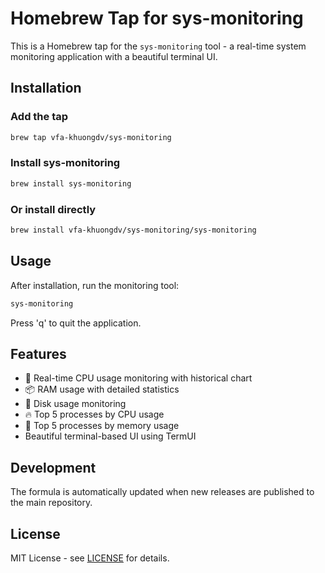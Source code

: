 # Homebrew Tap for sys-monitoring

This is a Homebrew tap for the `sys-monitoring` tool - a real-time system monitoring application with a beautiful terminal UI.

## Installation

### Add the tap

```bash
brew tap vfa-khuongdv/sys-monitoring
```

### Install sys-monitoring

```bash
brew install sys-monitoring
```

### Or install directly

```bash
brew install vfa-khuongdv/sys-monitoring/sys-monitoring
```

## Usage

After installation, run the monitoring tool:

```bash
sys-monitoring
```

Press 'q' to quit the application.

## Features

- 🧠 Real-time CPU usage monitoring with historical chart
- 📦 RAM usage with detailed statistics
- 💽 Disk usage monitoring
- 🔥 Top 5 processes by CPU usage
- 🧠 Top 5 processes by memory usage
- Beautiful terminal-based UI using TermUI

## Development

The formula is automatically updated when new releases are published to the main repository.

## License

MIT License - see [LICENSE](LICENSE) for details.
